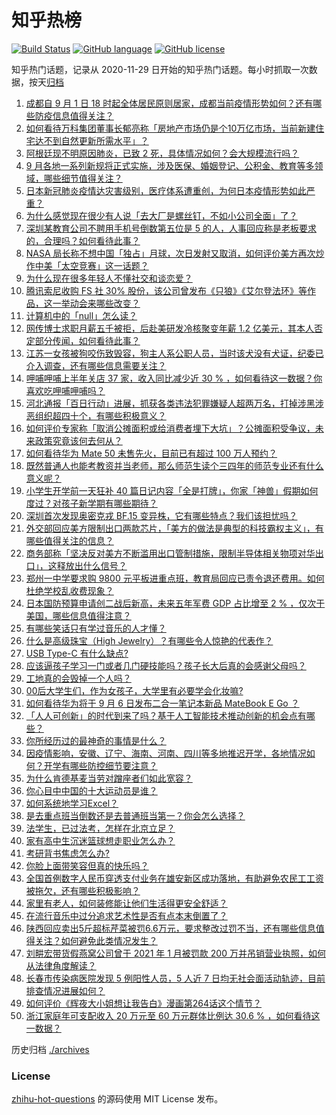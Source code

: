 # 知乎热榜
[![Build Status](https://github.com/ToWeLong/zhihu-hot-questions/workflows/CI/badge.svg)](https://github.com/ToWeLong/zhihu-hot-questions/actions)
[![GitHub language](https://img.shields.io/badge/language-golang-orange.svg)](https://golang.org/)
[![GitHub license](https://img.shields.io/github/license/ToWeLong/zhihu-hot-questions)](https://github.com/ToWeLong/zhihu-hot-questions/blob/main/LICENSE)

知乎热门话题，记录从 2020-11-29 日开始的知乎热门话题。每小时抓取一次数据，按天[归档](./archives)

<!-- BEGIN -->

1. [成都自 9 月 1 日 18 时起全体居民原则居家，成都当前疫情形势如何？还有哪些防疫信息值得关注？](https://www.zhihu.com/question/551167630)
1. [如何看待万科集团董事长郁亮称「房地产市场仍是个10万亿市场，当前新建住宅达不到自然更新所需水平」？](https://www.zhihu.com/question/550946667)
1. [阿根廷现不明原因肺炎，已致 2 死，具体情况如何？会大规模流行吗？](https://www.zhihu.com/question/551133439)
1. [9 月各地一系列新规将正式实施，涉及医保、婚姻登记、公积金、教育等多领域，哪些细节值得关注？](https://www.zhihu.com/question/550816003)
1. [日本新冠肺炎疫情达灾害级别，医疗体系遭重创，为何日本疫情形势如此严重？](https://www.zhihu.com/question/550839292)
1. [为什么感觉现在很少有人说「去大厂是螺丝钉，不如小公司全面」了？](https://www.zhihu.com/question/550829455)
1. [深圳某教育公司不聘用手机号倒数第五位是 5 的人，人事回应称是老板要求的，合理吗？如何看待此事？](https://www.zhihu.com/question/551038123)
1. [NASA 局长称不想中国「独占」月球，次日发射又取消，如何评价美方再次炒作中美「太空竞赛」这一话题？](https://www.zhihu.com/question/550787326)
1. [为什么现在很多年轻人不懂社交和谈恋爱？](https://www.zhihu.com/question/275610790)
1. [腾讯索尼收购 FS 社 30% 股份，该公司曾发布《只狼》《艾尔登法环》等作品，这一举动会来哪些改变？](https://www.zhihu.com/question/551030873)
1. [计算机中的「null」怎么读？](https://www.zhihu.com/question/549740924)
1. [网传博士求职月薪五千被拒，后赴美研发冷核聚变年薪 1.2 亿美元，其本人否定部分传闻，如何看待此事？](https://www.zhihu.com/question/550982155)
1. [江苏一女孩被狗咬伤致毁容，狗主人系公职人员，当时该犬没有犬证，纪委已介入调查，还有哪些信息需要关注？](https://www.zhihu.com/question/551035328)
1. [呷哺呷哺上半年关店 37 家，收入同比减少近 30 % ，如何看待这一数据？你喜欢吃呷哺呷哺吗？](https://www.zhihu.com/question/551011541)
1. [河北通报「百日行动」进展，抓获各类违法犯罪嫌疑人超两万名，打掉涉黑涉恶组织超四十个，有哪些积极意义？](https://www.zhihu.com/question/551183467)
1. [如何评价专家称「取消公摊面积或给消费者埋下大坑」？公摊面积受争议，未来政策究竟该何去何从？](https://www.zhihu.com/question/551173945)
1. [如何看待华为 Mate 50 未售先火，目前已有超过 100 万人预约？](https://www.zhihu.com/question/550557452)
1. [既然普通人也能考教资并当老师，那么师范生读个三四年的师范专业还有什么意义呢？](https://www.zhihu.com/question/424239001)
1. [小学生开学前一天狂补 40 篇日记内容「全是打牌」，你家「神兽」假期如何度过？对孩子新学期有哪些期待？](https://www.zhihu.com/question/551150336)
1. [深圳首次发现奥密克戎 BF.15 变异株，它有哪些特点？我们该担忧吗？](https://www.zhihu.com/question/551006538)
1. [外交部回应美方限制出口两款芯片，「美方的做法是典型的科技霸权主义」，有哪些值得关注的信息？](https://www.zhihu.com/question/551201618)
1. [商务部称「坚决反对美方不断滥用出口管制措施，限制半导体相关物项对华出口」，这释放出什么信号？](https://www.zhihu.com/question/551193218)
1. [郑州一中学要求购 9800 元平板进重点班，教育局回应已责令退还费用。如何杜绝学校乱收费现象？](https://www.zhihu.com/question/551037097)
1. [日本国防预算申请创二战后新高，未来五年军费 GDP 占比增至 2 % ，仅次于美国，哪些信息值得注意？](https://www.zhihu.com/question/551155356)
1. [有哪些笑话只有学过音乐的人才懂？](https://www.zhihu.com/question/549599551)
1. [什么是高级珠宝（High Jewelry）？有哪些令人惊艳的代表作？](https://www.zhihu.com/question/324375064)
1. [USB Type-C 有什么缺点?](https://www.zhihu.com/question/37962306)
1. [应该逼孩子学习一门或者几门硬技能吗？孩子长大后真的会感谢父母吗？](https://www.zhihu.com/question/541454915)
1. [工地真的会毁掉一个人吗？](https://www.zhihu.com/question/465728893)
1. [00后大学生们，作为女孩子，大学里有必要学会化妆嘛?](https://www.zhihu.com/question/550604904)
1. [如何看待华为将于 9 月 6 日发布二合一笔记本新品 MateBook E Go ？](https://www.zhihu.com/question/551149253)
1. [「人人可创新」的时代到来了吗？基于人工智能技术推动创新的机会点有哪些？](https://www.zhihu.com/question/538302319)
1. [你所经历过的最神奇的事情是什么？](https://www.zhihu.com/question/274203377)
1. [因疫情影响，安徽、辽宁、海南、河南、四川等多地推迟开学，各地情况如何？开学有哪些防控细节要注意？](https://www.zhihu.com/question/551165664)
1. [为什么肯德基麦当劳对蹭座者们如此宽容？](https://www.zhihu.com/question/346608311)
1. [你心目中中国的十大运动员是谁？](https://www.zhihu.com/question/509282503)
1. [如何系统地学习Excel？](https://www.zhihu.com/question/41161472)
1. [是去重点班当倒数还是去普通班当第一？你会怎么选择？](https://www.zhihu.com/question/550849132)
1. [法学生，已过法考，怎样在北京立足？](https://www.zhihu.com/question/548786696)
1. [家有高中生沉迷篮球想走职业怎么办？](https://www.zhihu.com/question/545856653)
1. [考研背书焦虑怎么办?](https://www.zhihu.com/question/541312769)
1. [你脸上面带笑容但真的快乐吗？](https://www.zhihu.com/question/551065960)
1. [全国首例数字人民币穿透支付业务在雄安新区成功落地，有助避免农民工工资被拖欠，还有哪些积极影响？](https://www.zhihu.com/question/550986558)
1. [家⾥有⽼⼈，如何装修能让他们⽣活得更安全舒适？](https://www.zhihu.com/question/550247016)
1. [在流行音乐中过分追求艺术性是否有点本末倒置了？](https://www.zhihu.com/question/550522610)
1. [陕西回应卖出5斤超标芹菜被罚6.6万元，要求整改过罚不当，还有哪些信息值得关注？如何避免此类情况发生？](https://www.zhihu.com/question/550732841)
1. [刘畊宏带货假燕窝公司曾于 2021 年 1 月被罚款 200 万并吊销营业执照，如何从法律角度解读？](https://www.zhihu.com/question/551105605)
1. [长春市传染病医院发现 5 例阳性人员，5 人近 7 日均无社会面活动轨迹，目前排查情况进展如何？](https://www.zhihu.com/question/551162376)
1. [如何评价《辉夜大小姐想让我告白》漫画第264话这个情节？](https://www.zhihu.com/question/550735227)
1. [浙江家庭年可支配收入 20 万元至 60 万元群体比例达 30.6 % ，如何看待这一数据？](https://www.zhihu.com/question/550993204)

<!-- END -->

历史归档 [./archives](./archives)


### License
[zhihu-hot-questions](https://github.com/towelong/zhihu-hot-questions) 的源码使用 MIT License 发布。